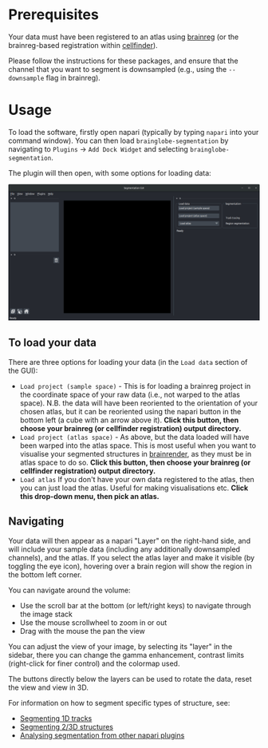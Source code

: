 # Prerequisites

Your data must have been registered to an atlas using [brainreg](../../brainreg/index) (or the brainreg-based 
registration within [cellfinder](../../cellfinder/index)).

Please follow the instructions for these packages, and ensure that the channel that you want to segment is 
downsampled (e.g., using the `--downsample` flag in brainreg).

# Usage

To load the software, firstly open napari (typically by typing `napari` into your command window). You can then 
load `brainglobe-segmentation` by navigating to `Plugins` -> `Add Dock Widget` and selecting `brainglobe-segmentation`.

The plugin will then open, with some options for loading data:

![brainreg interface](../images/brainglobe-segmentation.webp)

## **To load your data**

There are three options for loading your data \(in the `Load data` section of the GUI\):

* `Load project (sample space)` - This is for loading a brainreg project in the coordinate space of your raw data 
(i.e., not warped to the atlas space\). N.B. the data will have been reoriented to the orientation of your chosen 
atlas, but it can be reoriented using the napari button in the bottom left (a cube with an arrow above it). 
**Click this button, then choose your brainreg (or cellfinder registration) output directory.**
* `Load project (atlas space)` - As above, but the data loaded will have been warped into the atlas space. 
This is most useful when you want to visualise your segmented structures in [brainrender](../../brainrender/index), 
as they must be in atlas space to do so. **Click this button, then choose your brainreg (or cellfinder registration)
output directory.**
* `Load atlas` If you don't have your own data registered to the atlas, then you can just load the atlas. 
Useful for making visualisations etc. **Click this drop-down menu, then pick an atlas.**

## **Navigating**

Your data will then appear as a napari "Layer" on the right-hand side, and will include your sample data 
(including any additionally downsampled channels), and the atlas. If you select the atlas layer and make it visible 
(by toggling the eye icon), hovering over a brain region will show the region in the bottom left corner.

You can navigate around the volume:

* Use the scroll bar at the bottom (or left/right keys) to navigate through the image stack
* Use the mouse scrollwheel to zoom in or out
* Drag with the mouse the pan the view

You can adjust the view of your image, by selecting its "layer" in the sidebar, there you can change the gamma 
enhancement, contrast limits (right-click for finer control) and the colormap used.

The buttons directly below the layers can be used to rotate the data, reset the view and view in 3D.

For information on how to segment specific types of structure, see:
- [Segmenting 1D tracks](../../../tutorials/segmenting-1d-tracks)
- [Segmenting 2/3D structures](../../../tutorials/segmenting-3d-structures)
- [Analysing segmentation from other napari plugins](analysing-external-segmentation)

